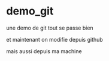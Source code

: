 # demo_git
une demo de git
tout se passe bien 

et maintenant on modifie depuis github

mais aussi depuis ma machine
